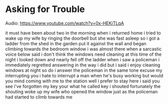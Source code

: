 # Asking for Trouble

Audio: https://www.youtube.com/watch?v=0x-HEKiTLqA

it must have been about two in the
morning when i returned home
i tried to wake up my wife by ringing
the doorbell
but she was fast asleep
so i got a ladder from the shed in the
garden
put it against the wall
and began climbing towards the bedroom
window
i was almost there when a sarcastic
voice below said
i don't think the windows need cleaning
at this time of the night
i looked down and nearly fell off the
ladder when i saw a policeman
i immediately regretted answering in the
way i did
but i said
i enjoy cleaning windows at night
so do i
answer the policeman in the same tone
excuse my interrupting you
i hate to interrupt a man when he's busy
working but
would you mind coming with me to the
station
well i prefer to stay here
i said
you see i've forgotten my key
your what
he called
key
i shouted
fortunately the shouting woke up my wife
who opened the window just as the
policeman had started to climb towards
me
